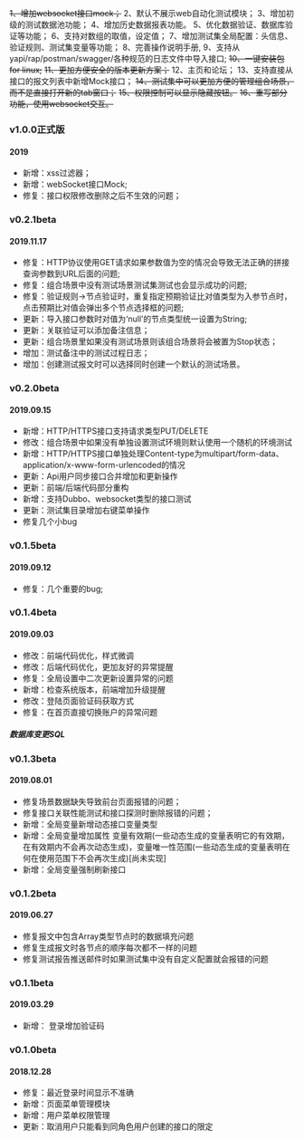 ~~1、增加websocket接口mock；~~
2、默认不展示web自动化测试模块；
3、增加初级的测试数据池功能；
4、增加历史数据报表功能。
5、优化数据验证、数据库验证等功能；
6、支持对数组的取值，设定值；
7、增加测试集全局配置：头信息、验证规则、测试集变量等功能；
8、完善操作说明手册,
9、支持从yapi/rap/postman/swagger/各种规范的日志文件中导入接口;
~~10、一键安装包 for linux;~~
~~11、更加方便安全的版本更新方案；~~
12、主页和论坛；
13、支持直接从接口的报文列表中新增Mock接口；
~~14、测试集中可以更加方便的管理组合场景，而不是直接打开新的tab窗口；~~
~~15、权限控制可以显示隐藏按钮。~~
~~16、重写部分功能，使用websocket交互。~~



### v1.0.0正式版
#### 2019
- 新增：xss过滤器；
- 新增：webSocket接口Mock;
- 修复：接口权限修改删除之后不生效的问题；



### v0.2.1beta
#### 2019.11.17
- 修复：HTTP协议使用GET请求如果参数值为空的情况会导致无法正确的拼接查询参数到URL后面的问题;
- 修复：组合场景中没有测试场景测试集测试也会显示成功的问题;
- 修复：验证规则->节点验证时，重复指定预期验证比对值类型为入参节点时，点击预期比对值会弹出多个节点选择框的问题;
- 更新：导入接口参数时对值为‘null’的节点类型统一设置为String;
- 更新：关联验证可以添加备注信息；
- 更新：组合场景里如果没有测试场景则该组合场景将会被置为Stop状态；
- 增加：测试备注中的测试过程日志；
- 增加：创建测试报文时可以选择同时创建一个默认的测试场景。

### v0.2.0beta
#### 2019.09.15
- 新增：HTTP/HTTPS接口支持请求类型PUT/DELETE
- 修改：组合场景中如果没有单独设置测试环境则默认使用一个随机的环境测试
- 新增：HTTP/HTTPS接口单独处理Content-type为multipart/form-data、application/x-www-form-urlencoded的情况
- 更新：Api用户同步接口合并增加和更新操作
- 更新：前端/后端代码部分重构
- 新增：支持Dubbo、websocket类型的接口测试
- 更新：测试集目录增加右键菜单操作
- 修复几个小bug


### v0.1.5beta
#### 2019.09.12
- 修复：几个重要的bug;


### v0.1.4beta
#### 2019.09.03
- 修改：前端代码优化，样式微调
- 修改：后端代码优化，更加友好的异常提醒
- 修复：全局设置中二次更新设置异常的问题
- 新增：检查系统版本，前端增加升级提醒
- 修改：登陆页面验证码获取方式
- 修复：在首页直接切换账户的异常问题
##### 数据库变更SQL



### v0.1.3beta
#### 2019.08.01
- 修复场景数据缺失导致前台页面报错的问题；
- 修复接口关联性能测试和接口探测时删除报错的问题；
- 新增：全局变量新增动态接口变量类型
- 新增：全局变量增加属性 变量有效期(一些动态生成的变量表明它的有效期，在有效期内不会再次动态生成)，变量唯一性范围(一些动态生成的变量表明在何在使用范围下不会再次生成)[尚未实现]
- 新增：全局变量强制刷新接口


### v0.1.2beta
#### 2019.06.27
- 修复报文中包含Array类型节点时的数据填充问题
- 修复生成报文时各节点的顺序每次都不一样的问题
- 修复测试报告推送邮件时如果测试集中没有自定义配置就会报错的问题

### v0.1.1beta
#### 2019.03.29
- 新增： 登录增加验证码

### v0.1.0beta
#### 2018.12.28
-  修复：最近登录时间显示不准确
-  新增：页面菜单管理模块
-  新增：用户菜单权限管理
-  更新：取消用户只能看到同角色用户创建的接口的限定



